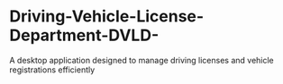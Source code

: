 # Driving-Vehicle-License-Department-DVLD-
A desktop application designed to manage driving licenses and vehicle registrations efficiently
